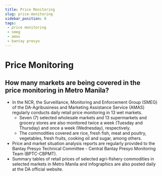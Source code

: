 ```yaml
---
title: Price Monitoring
slug: price-monitoring
sidebar_position: 8
tags:
 - price monitoring
 - smeg
 - amas
 - bantay presyo
---
```

# Price Monitoring

## How many markets are being covered in the price monitoring in Metro Manila?

- In the NCR, the Surveillance, Monitoring and Enforcement Group (SMEG) of the DA-Agribusiness and Marketing Assistance Service (AMAS) regularly conducts daily retail price monitoring in 13 wet markets.  
  - Seven (7) selected wholesale markets and 13 supermarkets and grocery stores are also monitored twice a week (Tuesday and Thursday) and once a week (Wednesday), respectively.  
  - The commodities covered are rice, fresh fish, meat and poultry, vegetables, fresh fruits, cooking oil and sugar, among others. 
- Price and market situation analysis reports are regularly provided to the Bantay Presyo Technical Committee - Central Bantay Presyo Monitoring Team (BPTC-CBPMT).
- Summary tables of retail prices of selected agri-fishery commodities in selected markets in Metro Manila and infographics are also posted daily at the DA official website.

